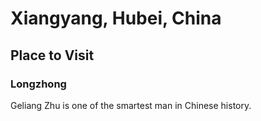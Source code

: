 # Xiangyang, Hubei, China

## Place to Visit
### Longzhong
Geliang Zhu is one of the smartest man in Chinese history.

